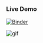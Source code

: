 ### Live Demo
[![Binder](https://mybinder.org/badge_logo.svg)](https://mybinder.org/v2/gh/michaelpeterschmid/popularity_of_libs_in_python/HEAD)

![gif](popularity.gif)
